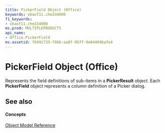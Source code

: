 ```yaml
---
title: PickerField Object (Office)
keywords: vbaof11.chm334000
f1_keywords:
- vbaof11.chm334000
ms.prod: MULTIPLEPRODUCTS
api_name:
- Office.PickerField
ms.assetid: f0491733-f8bb-aa8f-95ff-9e844696afe4
---
```



# PickerField Object (Office)

Represents the field definitions of sub-items in a  **PickerResult** object. Each **PickerField** object represents a column definition of a Picker dialog.


## See also


#### Concepts


[Object Model Reference](../../Office-Shared-VBA/articles/reference-object-library-reference-for-office)


